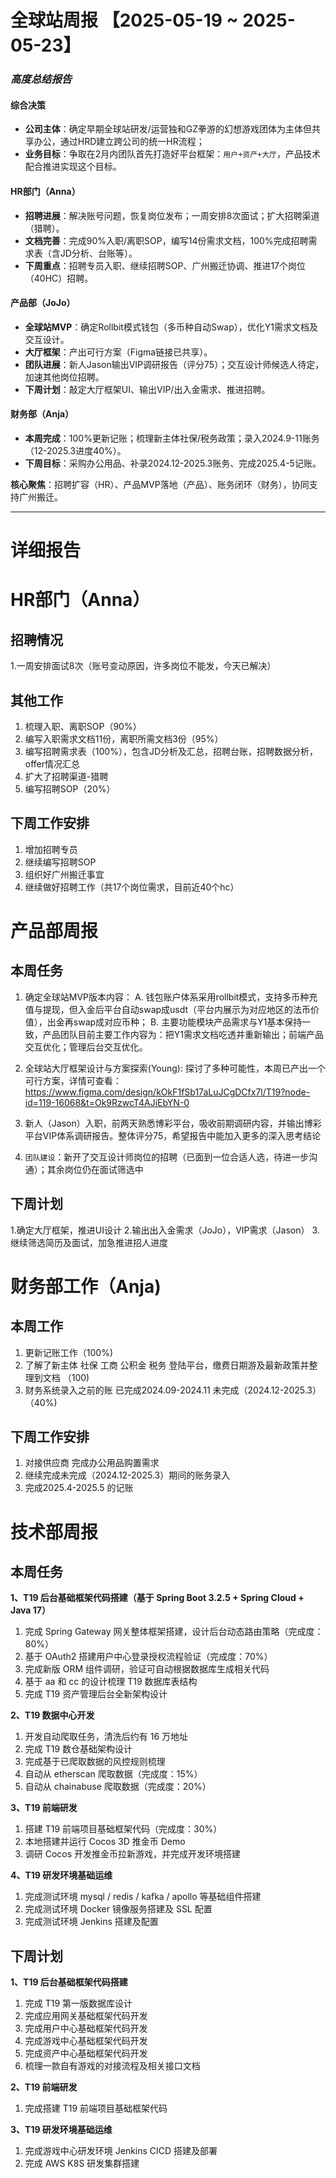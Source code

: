 # 全球站周报 【2025-05-19 ~ 2025-05-23】

### ***高度总结报告***

#### **综合决策**
- **公司主体**：确定早期全球站研发/运营独和GZ拳游的幻想游戏团体为主体但共享办公，通过HRD建立跨公司的统一HR流程；
- **业务目标**：争取在2月内团队首先打造好平台框架：`用户+资产+大厅`，产品技术配合推进实现这个目标。
  
#### **HR部门（Anna）**  
- **招聘进展**：解决账号问题，恢复岗位发布；一周安排8次面试；扩大招聘渠道（猎聘）。  
- **文档完善**：完成90%入职/离职SOP，编写14份需求文档，100%完成招聘需求表（含JD分析、台账等）。  
- **下周重点**：招聘专员入职、继续招聘SOP、广州搬迁协调、推进17个岗位（40HC）招聘。  

#### **产品部（JoJo）**  
- **全球站MVP**：确定Rollbit模式钱包（多币种自动Swap），优化Y1需求文档及交互设计。  
- **大厅框架**：产出可行方案（Figma链接已共享）。  
- **团队进展**：新人Jason输出VIP调研报告（评分75）；交互设计师候选人待定，加速其他岗位招聘。  
- **下周计划**：敲定大厅框架UI、输出VIP/出入金需求、推进招聘。  

#### **财务部（Anja）**  
- **本周完成**：100%更新记账；梳理新主体社保/税务政策；录入2024.9-11账务（12-2025.3进度40%）。  
- **下周目标**：采购办公用品、补录2024.12-2025.3账务、完成2025.4-5记账。  

**核心聚焦**：招聘扩容（HR）、产品MVP落地（产品）、账务闭环（财务），协同支持广州搬迁。


---  

# 详细报告

# HR部门（Anna）

## 招聘情况
1.一周安排面试8次（账号变动原因，许多岗位不能发，今天已解决）

## 其他工作

1. 梳理入职、离职SOP（90%）
1. 编写入职需求文档11份，离职所需文档3份（95%）
1. 编写招聘需求表（100%），包含JD分析及汇总，招聘台账，招聘数据分析，offer情况汇总
1. 扩大了招聘渠道-猎聘
1. 编写招聘SOP（20%）

## 下周工作安排
1. 增加招聘专员
2. 继续编写招聘SOP
3. 组织好广州搬迁事宜
4. 继续做好招聘工作（共17个岗位需求，目前近40个hc）

# 产品部周报
 
## 本周任务

1. 确定全球站MVP版本内容：
  A. 钱包账户体系采用rollbit模式，支持多币种充值与提现，但入金后平台自动swap成usdt（平台内展示为对应地区的法币价值），出金再swap成对应币种；
  B. 主要功能模块产品需求与Y1基本保持一致，产品团队目前主要工作内容为：把Y1需求文档吃透并重新输出；前端产品交互优化；管理后台交互优化。

3. 全球站大厅框架设计与方案探索(Young):
    探讨了多种可能性，本周已产出一个可行方案，详情可查看：https://www.figma.com/design/kOkF1fSb17aLuJCgDCfx7l/T19?node-id=119-16068&t=Ok9RzwcT4AJiEbYN-0
5. 新人（Jason）入职，前两天熟悉博彩平台，吸收前期调研内容，并输出博彩平台VIP体系调研报告。整体评分75，希望报告中能加入更多的深入思考结论
6. `团队建设`：新开了交互设计师岗位的招聘（已面到一位合适人选，待进一步沟通）；其余岗位仍在面试筛选中

## 下周计划
1.确定大厅框架，推进UI设计
2.输出出入金需求（JoJo），VIP需求（Jason）
3.继续筛选简历及面试，加急推进招人进度

# 财务部工作（Anja)

## 本周工作
1. 更新记账工作（100%)
2. 了解了新主体 社保 工商 公积金 税务 登陆平台，缴费日期游及最新政策并整理到文档 （100)
3. 财务系统录入之前的账 已完成2024.09-2024.11 未完成（2024.12-2025.3）（40%)

## 下周工作安排
1. 对接供应商 完成办公用品购置需求
2. 继续完成未完成（2024.12-2025.3）期间的账务录入 
3. 完成2025.4-2025.5 的记账


# 技术部周报

## 本周任务

**1、T19 后台基础框架代码搭建（基于 Spring Boot 3.2.5 + Spring Cloud + Java 17）**  
1. 完成 Spring Gateway 网关整体框架搭建，设计后台动态路由策略（完成度：80%）  
1. 基于 OAuth2 搭建用户中心登录授权流程验证（完成度：70%）  
1. 完成新版 ORM 组件调研，验证可自动根据数据库生成相关代码  
1. 基于 aa 和 cc 的设计梳理 T19 数据库表结构  
1. 完成 T19 资产管理后台全新架构设计

**2、T19 数据中心开发**  
1. 开发自动爬取任务，清洗后约有 16 万地址  
1. 完成 T19 数仓基础架构设计  
1. 完成基于已爬取数据的风控规则梳理  
1. 自动从 etherscan 爬取数据（完成度：15%）  
1. 自动从 chainabuse 爬取数据（完成度：20%）

**3、T19 前端研发**  
1. 搭建 T19 前端项目基础框架代码（完成度：30%）  
1. 本地搭建并运行 Cocos 3D 推金币 Demo  
1. 调研 Cocos 开发推金币拉新游戏，并完成开发环境搭建

**4、T19 研发环境基础运维**  
1. 完成测试环境 mysql / redis / kafka / apollo 等基础组件搭建  
1. 完成测试环境 Docker 镜像服务搭建及 SSL 配置  
1. 完成测试环境 Jenkins 搭建及配置

## 下周计划

**1、T19 后台基础框架代码搭建**  
1. 完成 T19 第一版数据库设计  
1. 完成应用网关基础框架代码开发  
1. 完成用户中心基础框架代码开发  
1. 完成游戏中心基础框架代码开发  
1. 完成资产中心基础框架代码开发  
1. 梳理一款自有游戏的对接流程及相关接口文档

**2、T19 前端研发**  
1. 完成搭建 T19 前端项目基础框架代码

**3、T19 研发环境基础运维**  
1. 完成游戏中心研发环境 Jenkins CICD 搭建及部署  
1. 完成 AWS K8S 研发集群搭建
